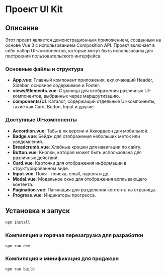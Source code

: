 # Проект UI Kit

## Описание

Этот проект является демонстрационным приложением, созданным на основе Vue 3 с использованием Composition API. Проект включает в себя набор UI-компонентов, которые могут быть использованы для построения пользовательского интерфейса.

### Основные файлы и структура

- **App.vue**: Главный компонент приложения, включающий Header, Sidebar, основное содержимое и Footer.
- **views/Elements.vue**: Страница для отображения различных UI-компонентов, выбранных через маршрутизацию.
- **components/UI**: Каталог, содержащий отдельные UI-компоненты, такие как Card, Button, Input и другие.

### Доступные UI-компоненты

- **Accordion.vue**: Табы в пк версии и Аккордеон для мобильной.
- **Badge.vue**: Бейдж для отображения небольших меток или уведомлений.
- **Breadcrumb.vue**: Хлебные крошки для навигации по сайту.
- **Button.vue**: Кнопки, которая может быть использована для различных действий.
- **Card.vue**: Карточки для отображения информации в структурированном виде.
- **Input.vue**: Поля - поиска, email, пароля и др.
- **Modal.vue**: Модальное окно для отображения всплывающего контента.
- **Pagination.vue**: Пагинация для разделения контента на страницы.
- **Progress.vue**: Индикаторы прогресса.

## Установка и запуск

```sh
npm install
```

### Компиляция и горячая перезагрузка для разработки

```sh
npm run dev
```

### Компиляция и минификация для продакшн

```sh
npm run build
```
